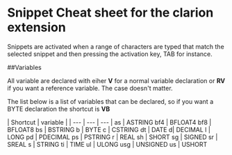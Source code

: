 # Snippet Cheat sheet for the clarion extension

Snippets are activated when a range of characters are typed that match the selected snippet and then pressing the activation key, TAB for instance.

##Variables

All variable are declared with eiher **V** for a normal variable declaration 
or **RV** if you want a reference variable. The case doesn't matter.

The list below is a list of variables that can be declared, so if you want a BYTE declaration the shortcut is **VB**


|  Shortcut | variable  | 
|  --- | --- | ---  |
 as | ASTRING 
bf4 | BFLOAT4 
bf8 | BFLOAT8 
bs | BSTRING 
b | BYTE 
c | CSTRING
dt | DATE 
d| DECIMAL
l | LONG 
pd | PDECIMAL
ps | PSTRING
r  | REAL
sh | SHORT
sg | SIGNED
sr | SREAL
s | STRING
ti | TIME
ul | ULONG
usg | UNSIGNED
us | USHORT



